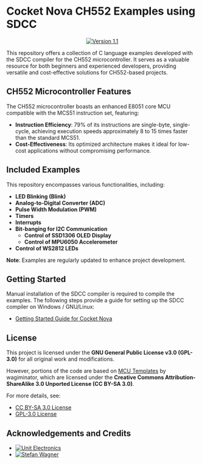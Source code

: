# Cocket Nova CH552 Examples using SDCC

<div align="center">

[![Version 1.1](https://img.shields.io/badge/Version-1.1-blueviolet?style=flat-square)](https://example.com/download/ch552-examples-v1.1)

</div>

This repository offers a collection of C language examples developed with the SDCC compiler for the CH552 microcontroller. It serves as a valuable resource for both beginners and experienced developers, providing versatile and cost-effective solutions for CH552-based projects.

## CH552 Microcontroller Features

The CH552 microcontroller boasts an enhanced E8051 core MCU compatible with the MCS51 instruction set, featuring:

- **Instruction Efficiency**: 79% of its instructions are single-byte, single-cycle, achieving execution speeds approximately 8 to 15 times faster than the standard MCS51.
- **Cost-Effectiveness**: Its optimized architecture makes it ideal for low-cost applications without compromising performance.

## Included Examples

This repository encompasses various functionalities, including:

- **LED Blinking (Blink)**
- **Analog-to-Digital Converter (ADC)**
- **Pulse Width Modulation (PWM)**
- **Timers**
- **Interrupts**
- **Bit-banging for I2C Communication**
    - **Control of SSD1306 OLED Display**
    - **Control of MPU6050 Accelerometer**
- **Control of WS2812 LEDs**

**Note**: Examples are regularly updated to enhance project development.

## Getting Started

Manual installation of the SDCC compiler is required to compile the examples. The following steps provide a guide for setting up the SDCC compiler on Windows / GNU/Linux:

- [Getting Started Guide for Cocket Nova](https://unit-electronics.github.io/CH55x_SDCC_Doc/)

## License

This project is licensed under the **GNU General Public License v3.0 (GPL-3.0)** for all original work and modifications.

However, portions of the code are based on [MCU Templates](https://github.com/wagiminator/MCU-Templates) by wagiminator, which are licensed under the **Creative Commons Attribution-ShareAlike 3.0 Unported License (CC BY-SA 3.0)**.

For more details, see:
- [CC BY-SA 3.0 License](http://creativecommons.org/licenses/by-sa/3.0/)
- [GPL-3.0 License](https://www.gnu.org/licenses/gpl-3.0.en.html)

## Acknowledgements and Credits

- [![Unit Electronics](https://img.shields.io/badge/Unit_Electronics-Website-blue?style=flat-square&logo=google-chrome)](https://uelectronics.com/)
- [![Stefan Wagner](https://img.shields.io/badge/Stefan_Wagner-GitHub-black?style=flat-square&logo=github)](https://github.com/wagiminator)
